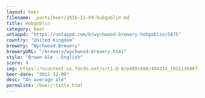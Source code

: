```yaml
---
layout: beer
filename: _posts/beer/2016-11-09-hobgoblin.md
title: Hobgoblin
category: beer
untappd: "https://untappd.com/b/wychwood-brewery-hobgoblin/5875"
country: "United Kingdom"
brewery: "Wychwood Brewery"
breweryURL: "/brewery/wychwood-brewery.html"
style: "Brown Ale - English"
score: 4
img: https://scontent.xx.fbcdn.net/v/t1.0-0/p480x480/484314_10151368077318745_996314221_n.jpg?_nc_cat=110&_nc_oc=AQkjE7M90wEJtIWPmQxFHhh_yYKcaDG5iovfVchS2Ft4BoBDUKQWxxiaYzccJQO_fjs&_nc_ht=scontent.xx&oh=f363fc91f48ca5926d31e3a6efbdc20e&oe=5DA5920A
beer-date: "2012-12-09"
desc: "An average ale"
permalink: /beer/:title.html
---
```

